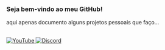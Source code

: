 ### Seja bem-vindo ao meu GitHub!

aqui apenas documento alguns projetos pessoais que faço...

<br/>

<a href="https://www.youtube.com/@PorkynPlay">
  <img src="https://img.shields.io/badge/YouTube-FF0000?style=for-the-badge&logo=youtube&logoColor=white" alt="YouTube"/>
</a><a href="https://discord.gg/FfDzHqexh6">
  <img src="https://img.shields.io/badge/%20Discord%20-5865F2?style=for-the-badge&logo=discord&logoColor=white" alt="Discord"/>
</a>
